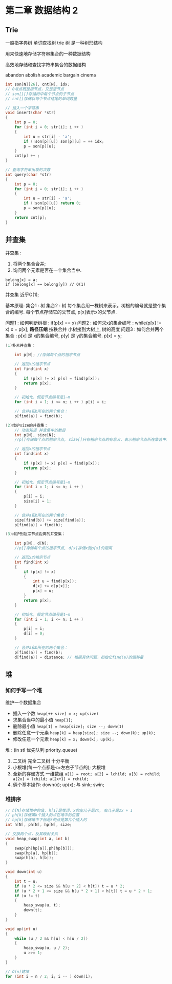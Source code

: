 # 第二章 数据结构 2

## Trie

一般指字典树 单词查找树
trie 树 是一种树形结构

用来快速地存储字符串集合的一种数据结构

高效地存储和查找字符串集合的数据结构

abandon abolish academic bargain cinema

``` C++
int son[N][26], cnt[N], idx;
// 0号点既是根节点，又是空节点
// son[][]存储树中每个节点的子节点
// cnt[]存储以每个节点结尾的单词数量

// 插入一个字符串
void insert(char *str)
{
    int p = 0;
    for (int i = 0; str[i]; i ++ )
    {
        int u = str[i] - 'a';
        if (!son[p][u]) son[p][u] = ++ idx;
        p = son[p][u];
    }
    cnt[p] ++ ;
}

// 查询字符串出现的次数
int query(char *str)
{
    int p = 0;
    for (int i = 0; str[i]; i ++ )
    {
        int u = str[i] - 'a';
        if (!son[p][u]) return 0;
        p = son[p][u];
    }
    return cnt[p];
}
```

## 并查集

并查集 : 
1. 将两个集合合并; 
2. 询问两个元素是否在一个集合当中. 

```
belong[x] = a;
if (belong[x] == belong[y]) // O(1)
```
并查集 近乎O(1);

基本原理: 
集合1 : 树
集合2 : 树
每个集合用一棵树来表示。树根的编号就是整个集合的编号. 每个节点存储它的父节点, p[x]表示x的父节点. 

问题1 : 
如何判断树根 : if(p[x]  == x) 
问题2 : 
如何求x的集合编号 : while(p[x] != x) x = p[x];
**路径压缩** 
按秩合并 小树接到大树上, 树的高度
问题3 : 
如何合并两个集合 : p[x] 是 x的集合编号, p[y] 是 y的集合编号. p[x] = y;

```C++
(1)朴素并查集：

    int p[N]; //存储每个点的祖宗节点

    // 返回x的祖宗节点
    int find(int x)
    {
        if (p[x] != x) p[x] = find(p[x]);
        return p[x];
    }

    // 初始化，假定节点编号是1~n
    for (int i = 1; i <= n; i ++ ) p[i] = i;

    // 合并a和b所在的两个集合：
    p[find(a)] = find(b);

(2)维护size的并查集：
    // 动态知道 并查集中的数目
    int p[N], size[N];
    //p[]存储每个点的祖宗节点, size[]只有祖宗节点的有意义，表示祖宗节点所在集合中的点的数量

    // 返回x的祖宗节点
    int find(int x)
    {
        if (p[x] != x) p[x] = find(p[x]);
        return p[x];
    }

    // 初始化，假定节点编号是1~n
    for (int i = 1; i <= n; i ++ )
    {
        p[i] = i;
        size[i] = 1;
    }

    // 合并a和b所在的两个集合：
    size[find(b)] += size[find(a)];
    p[find(a)] = find(b);

(3)维护到祖宗节点距离的并查集：

    int p[N], d[N];
    //p[]存储每个点的祖宗节点, d[x]存储x到p[x]的距离

    // 返回x的祖宗节点
    int find(int x)
    {
        if (p[x] != x)
        {
            int u = find(p[x]);
            d[x] += d[p[x]];
            p[x] = u;
        }
        return p[x];
    }

    // 初始化，假定节点编号是1~n
    for (int i = 1; i <= n; i ++ )
    {
        p[i] = i;
        d[i] = 0;
    }

    // 合并a和b所在的两个集合：
    p[find(a)] = find(b);
    d[find(a)] = distance; // 根据具体问题，初始化find(a)的偏移量
```

## 堆
### 如何手写一个堆
维护一个数据集合

* 插入一个数 `heap[++ size] = x; up(size)`
* 求集合当中的最小值 `heap[1];`
* 删除最小值 `heap[1] = heap[size]; size --; down(1)`
* 删除任意一个元素 `heap[k] = heap[size]; size --; down(k); up(k);`
* 修改任意一个元素 `heap[k] = x; down(k); up(k);`

堆 : (in stl 优先队列 priority_queue)
1. 二叉树 完全二叉树 十分平衡
2. 小根堆(每一个点都是<=左右子节点的); 大根堆
3. 全新的存储方式 一维数组 `a[1] = root; a[2] = lchild; a[3] = rchild; a[2x] = lchild; a[2x+1] = rchild;`
4. 俩个基本操作: down(x); up(x); 与 sink; swin;
### 堆排序
```C++
// h[N]存储堆中的值, h[1]是堆顶，x的左儿子是2x, 右儿子是2x + 1
// ph[k]存储第k个插入的点在堆中的位置
// hp[k]存储堆中下标是k的点是第几个插入的
int h[N], ph[N], hp[N], size;

// 交换两个点，及其映射关系
void heap_swap(int a, int b)
{
    swap(ph[hp[a]],ph[hp[b]]);
    swap(hp[a], hp[b]);
    swap(h[a], h[b]);
}

void down(int u)
{
    int t = u;
    if (u * 2 <= size && h[u * 2] < h[t]) t = u * 2;
    if (u * 2 + 1 <= size && h[u * 2 + 1] < h[t]) t = u * 2 + 1;
    if (u != t)
    {
        heap_swap(u, t);
        down(t);
    }
}

void up(int u)
{
    while (u / 2 && h[u] < h[u / 2])
    {
        heap_swap(u, u / 2);
        u >>= 1;
    }
}

// O(n)建堆
for (int i = n / 2; i; i -- ) down(i);
```

